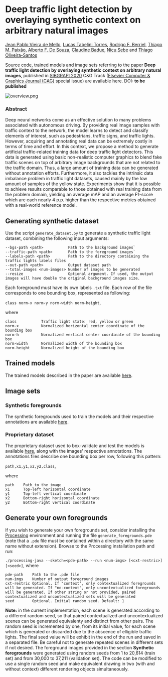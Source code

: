 # Deep traffic light detection by overlaying synthetic context on arbitrary natural images
[Jean Pablo Vieira de Mello](https://github.com/Jpvmello), [Lucas Tabelini Torres](https://github.com/lucastabelini), [Rodrigo F. Berriel](http://rodrigoberriel.com/), [Thiago M. Paixão](https://sites.google.com/view/thiagopx), [Alberto F. De Souza](https://inf.ufes.br/~alberto), [Claudine Badue](https://www.inf.ufes.br/~claudine/), [Nicu Sebe](http://disi.unitn.it/~sebe/) and [Thiago Oliveira-Santos](https://www.inf.ufes.br/~todsantos/home)

Source code, trained models and image sets referring to the paper **Deep traffic light detection by overlaying synthetic context on arbitrary natural images**, published in [SIBGRAPI 2020](https://sibgrapi2020.cin.ufpe.br) C&G Track ([Elsevier Computer & Graphics Journal (CAG)](http://www.journals.elsevier.com/computers-and-graphics/) special issue) are available here.
DOI: **to be published**

![overview.png](https://drive.google.com/drive/folders/1AAQlEtPYw0T1getaCZSIdK8AFAbpcFGj)

### Abstract

Deep neural networks come as an effective solution to many problems associated with autonomous driving. By providing real image samples with traffic context to the network, the model learns to detect and classify elements of interest, such as pedestrians, traffic signs, and traffic lights. However, acquiring and annotating real data can be extremely costly in terms of time and effort. In this context, we propose a method to generate artificial traffic-related training data for deep traffic light detectors. This data is generated using basic non-realistic computer graphics to blend fake traffic scenes on top of arbitrary image backgrounds that are not related to the traffic domain. Thus, a large amount of training data can be generated without annotation efforts. Furthermore, it also tackles the intrinsic data imbalance problem in traffic light datasets, caused mainly by the low amount of samples of the yellow state. Experiments show that it is possible to achieve results comparable to those obtained with real training data from the problem domain, yielding an average mAP and an average F1-score which are each nearly 4 p.p. higher than the respective metrics obtained with a real-world reference model.

## Generating synthetic dataset

Use the script `generate_dataset.py` to generate a synthetic traffic light dataset, combining the following input arguments:

```
--bgs-path <path>           Path to the background images`
--traffic-path <path>       Path to the foreground images`
--labels-path <path>        Path to the directory containing the traffic lights labels files
--out-path <path>           Output dataset path
--total-images <num-images> Number of images to be generated
--resize                    Optional argument. If used, the output images will have double the original background images size.
```

Each foreground must have its own labels `.txt` file. Each row of the file corresponds to one bounding box, represented as following:

`class norm-x norm-y norm-width norm-height`,

where

```
class           Traffic light state: red, yellow or green
norm-x          Normalized horizontal center coordinate of the bounding box
norm-h          Normalized vertical center coordinate of the bounding box
norm-width      Normalized width of the bounding box
norm-height     Normalized height of the bounding box
```

## Trained models

The trained models described in the paper are available [here](https://drive.google.com/drive/folders/1QaEAnz3QVVn1jULjRXHPT6HKmem5NILq).

## Image sets

### Synthetic foregrounds

The synthetic foregrounds used to train the models and their respective annotations are available [here](https://drive.google.com/drive/folders/1pX9GUUyu_idc42iWstj9dSUXOhk7ziHl).

### Proprietary dataset

The proprietary dataset used to box-validate and test the models is available [here](https://drive.google.com/drive/folders/1iATG5suB9bHnFi9x6XaWtjG-uzwsJ8kb), along with the images' respective annotations. The annotations files describe one bounding box per row, following this pattern:

`path,x1,y1,x2,y2,class`,

where

```
path    Path to the image
x1      Top-left horizontal coordinate
y1      Top-left vertical coordinate
x2      Bottom-right horizontal coordinate
y2      Bottom-right vertical coordinate
```
## Generate your own foregrounds

If you wish to generate your own foregrounds set, consider installing the [Processing](https://processing.org/) environment and running the file `generate_foregrounds.pde` (note that a `.pde` file must be contained within a directory with the same name without extension). Browse to the Processing installation path and run:

`./processing-java --sketch=<pde-path> --run <num-imgs> [<cxt-restric>] [<seed>]`, where

```
pde-path    Path to the .pde file
num-imgs    Number of output foreground images
cxt-restric Optional. If "context", only contextualized foregrounds will be generated. If "no-context", only uncontextualized foregrounds will be generated. If other string or not provided, paired contextualized and uncontextualized sets will be generated
seed        Optional. Initial random seed. Default: 1
```
**Note:** in the current implementation, each scene is generated according to a different random seed, so that paired contextualized and uncontextualized scenes can be generated equivalenty and distinct from other pairs. The random seed is incremented by one, from its initial value, for each scene which is generated or discarded due to the abscence of elligible traffic lights. The final seed value will be exhibit in the end of the run and saved in a separated file. Be careful not to generate repeated scenes in different sets if not desired. The foreground images provided in the section **Synthetic foregrounds** were generated using random seeds from 1 to 20,614 (train set) and from 30,000 to 37,211 (validation set). The code can be modified to use a single random seed and make equivalent drawing in two (with and without context) different rendering objects simultaneously.
